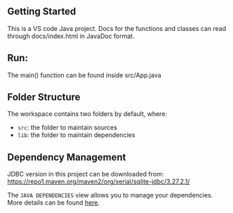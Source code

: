 ## Getting Started

This is a VS code Java project. Docs for the functions and classes can read through docs/index.html in JavaDoc format.

## Run:

The main() function can be found inside src/App.java

## Folder Structure

The workspace contains two folders by default, where:

- `src`: the folder to maintain sources
- `lib`: the folder to maintain dependencies

## Dependency Management

JDBC version in this project can be downloaded from: https://repo1.maven.org/maven2/org/xerial/sqlite-jdbc/3.27.2.1/

The `JAVA DEPENDENCIES` view allows you to manage your dependencies. More details can be found [here](https://github.com/microsoft/vscode-java-pack/blob/master/release-notes/v0.9.0.md#work-with-jar-files-directly).

